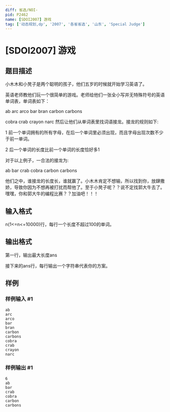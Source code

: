 ```yaml
---
diff: 省选/NOI-
pid: P2462
name: [SDOI2007] 游戏
tag: ['动态规划,dp', '2007', '各省省选', '山东', 'Special Judge']
---
```

# [SDOI2007] 游戏
## 题目描述

小木木和小凳子是两个聪明的孩子，他们五岁的时候就开始学习英语了。

英语老师教他们玩一个很简单的游戏。老师给他们一张全小写并无特殊符号的英语单词表，单词表如下：

ab
arc
arco
bar
bran
carbon
carbons

cobra
crab
crayon
narc
然后让他们从单词表里找词语接龙。接龙的规则如下:

1 前一个单词拥有的所有字母，在后一个单词里必须出现，而且字母出现次数不少于前一单词。

2 后一个单词的长度比前一个单词的长度恰好多1

对于以上例子，一合法的接龙为:

ab
bar
crab
cobra
carbon
carbons

他们之中，谁接龙的长度长，谁就赢了。小木木肯定不想输，所以找到你，放肆撒娇，导致你因为不想再被打扰而帮他了。至于小凳子呢？？说不定找郭大牛去了。嘿嘿，你和郭大牛的编程比赛？？加油吧！！！

## 输入格式

n(1<=n<=10000)行，每行一个长度不超过100的单词。

## 输出格式

第一行，输出最大长度ans

接下来的ans行，每行输出一个字符串代表你的方案。

## 样例

### 样例输入 #1
```
ab
arc
arco
bar
bran
carbon
carbons
cobra
crab
crayon
narc
```
### 样例输出 #1
```
6
ab
bar
crab
cobra
carbon
carbons
```
